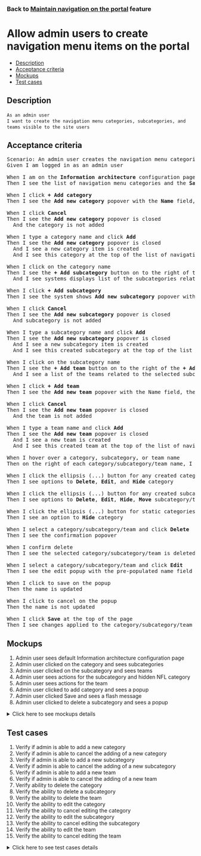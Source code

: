 ### Back to [Maintain navigation on the portal](../../) feature

# Allow admin users to create navigation menu items on the portal

- [Description](#description)
- [Acceptance criteria](#acceptance-criteria)
- [Mockups](#mockups)
- [Test cases](#test-cases)

## Description

    As an admin user
    I want to create the navigation menu categories, subcategories, and teams visible to the site users

## Acceptance criteria

<pre>
Scenario: An admin user creates the navigation menu categories, subcategories, and teams
Given I am logged in as an admin user

When I am on the <b>Information architecture</b> configuration page
Then I see the list of navigation menu categories and the <b>Save</b> button

When I click <b>+ Add category</b>
Then I see the <b>Add new category</b> popover with the <b>Name</b> field, the <b>Add</b> and <b>Cancel</b> buttons

When I click <b>Cancel</b>
Then I see the <b>Add new category</b> popover is closed
  And the category is not added

When I type a category name and click <b>Add</b>
Then I see the <b>Add new category</b> popover is closed
  And I see a new category item is created
  And I see this category at the top of the list of navigation menu categories

When I click on the category name
Then I see the <b>+ Add subcategory</b> button on to the right of the <b>+ Add category</b>
  And I see systems displays list of the subcategories related to the selected category

When I click <b>+ Add subcategory</b>
Then I see the system shows <b>Add new subcategory</b> popover with the <b>Name</b> field, the <b>Add</b> and <b>Cancel</b> buttons

When I click <b>Cancel</b>
Then I see the <b>Add new subcategory</b> popover is closed
  And subcategory is not added

When I type a subcategory name and click <b>Add</b>
Then I see the <b>Add new subcategory</b> popover is closed
  And I see a new subcategory item is created
  And I see this created subcategory at the top of the list of navigation menu subcategories for the selected category

When I click on the subcategory name
Then I see the <b>+ Add team</b> button on to the right of the <b>+ Add subcategory</b>
  And I see a list of the teams related to the selected subcategory

When I click <b>+ Add team</b>
Then I see the <b>Add new team</b> popover with the Name field, the <b>Add</b> and <b>Cancel</b> buttons

When I click <b>Cancel</b>
Then I see the <b>Add new team</b> popover is closed
  And the team is not added

When I type a team name and click <b>Add</b>
Then I see the <b>Add new team</b> popover is closed
  And I see a new team is created
  And I see this created team at the top of the list of navigation menu teams for selected subcategory

When I hover over a category, subcategory, or team name
Then on the right of each category/subcategory/team name, I see the ellipsis (...) button

When I click the ellipsis (...) button for any created category
Then I see options to <b>Delete</b>, <b>Edit</b>, and <b>Hide</b> category

When I click the ellipsis (...) button for any created subcategory/team
Then I see options to <b>Delete</b>, <b>Edit</b>, <b>Hide</b>, <b>Move</b> subcategory/team

When I click the ellipsis (...) button for static categories (<b>Lifestyle</b>, <b>Dealbook</b>, <b>Video</b>, <b>Team hub</b>)
Then I see an option to <b>Hide</b> category

When I select a category/subcategory/team and click <b>Delete</b>
Then I see the confirmation popover

When I confirm delete
Then I see the selected category/subcategory/team is deleted

When I select a category/subcategory/team and click <b>Edit</b>
Then I see the edit popup with the pre-populated name field

When I click to save on the popup
Then the name is updated

When I click to cancel on the popup
Then the name is not updated

When I click <b>Save</b> at the top of the page
Then I see changes applied to the category/subcategory/team are saved
</pre>

## Mockups

1. Admin user sees default Information architecture configuration page
2. Admin user clicked on the category and sees subcategories
3. Admin user clicked on the subcategory and sees teams
4. Admin user sees actions for the subcategory and hidden NFL category
5. Admin user sees actions for the team
6. Admin user clicked to add category and sees a popup
7. Admin user clicked Save and sees a flash message
8. Admin user clicked to delete a subcategory and sees a popup

<details>
  <summary>Click here to see mockups details</summary>

**1. Admin user sees default Information architecture configuration page:**

![Admin user sees default Information architecture configuration page](/products/sport_news_portal/web_application_features/maintain_navigation/images/ia_category_only.png)

**2. Admin user clicked on the category and sees subcategories:**

![Admin user clicked on the category and sees subcategories](/products/sport_news_portal/web_application_features/maintain_navigation/images/ia_subcategory_only.png)

**3. Admin user clicked on the subcategory and sees teams:**

![Admin user clicked on the subcategory and sees teams](/products/sport_news_portal/web_application_features/maintain_navigation/images/ia_with_team.png)

**4. Admin user sees actions for the subcategory and hidden NFL category:**

![Admin user sees actions for the subcategory and hidden NFL category](/products/sport_news_portal/web_application_features/maintain_navigation/images/ia_subcategory_actions.png)

**5. Admin user sees actions for the team:**

![Admin user sees actions for the team](/products/sport_news_portal/web_application_features/maintain_navigation/images/ia_team_actions.png)

**6. Admin user clicked to add category and sees a popup:**

![Admin user clicked to add category and sees a popup](/products/sport_news_portal/web_application_features/maintain_navigation/images/ia_new_category_popup.png)

**7. Admin user clicked Save and sees a flash message:**

![Admin user clicked Save and sees a flash message](/products/sport_news_portal/web_application_features/maintain_navigation/images/ia_success_save.png)

**8. Admin user clicked to delete a subcategory and sees a popup:**

![Admin user clicked to delete a subcategory and sees a popup](/products/sport_news_portal/web_application_features/maintain_navigation/images/ia_delete_popup.png)

</details>

## Test cases

1. Verify if admin is able to add a new category
2. Verify if admin is able to cancel the adding of a new category
3. Verify if admin is able to add a new subcategory
4. Verify if admin is able to cancel the adding of a new subcategory
5. Verify if admin is able to add a new team
6. Verify if admin is able to cancel the adding of a new team
7. Verify ability to delete the category
8. Verify the ability to delete a subcategory
9. Verify the ability to delete the team
10. Verify the ability to edit the category
11. Verify the ability to cancel editing the category
12. Verify the ability to edit the subcategory
13. Verify the ability to cancel editing the subcategory
14. Verify the ability to edit the team
15. Verify the ability to cancel editing the team

<details>
  <summary>Click here to see test cases details</summary>

### **#1. Verify if admin is able to add a new category**

|Preconditions|Steps|Expected result
--------------|-----|----------
|- Log in by admin account</br>- Go to the <b>Information Architecture</b> configuration page|1) Click <b>+ Add category</b></br>2) On the <b>Add new category</b> popover, in the <b>Name</b> box, enter a category name</br>3) Click <b>Add</b>|3) The new category is created and appears at the top of the categories list|

### **#2. Verify if admin is able to cancel the adding of a new category**

|Preconditions|Steps|Expected result
--------------|-----|----------
|- Log in by admin account</br>- Go to the <b>Information Architecture</b> configuration page|1) Click <b>+ Add category</b></br>2) Click <b>Cancel</b>|2) The Add new category popover is closed. No category is added|

### **#3. Verify if admin is able to add a new subcategory**

|Preconditions|Steps|Expected result
--------------|-----|----------
|- Log in by admin account</br>- Go to the <b>Information Architecture</b> configuration page|1) Click a category name</br>2) Click <b>+ Add subcategory</b></br>3) On the <b>Add new subcategory</b> popover, in the <b>Name</b> box, enter a subcategory name</br>4) Click <b>Add</b>|1) The <b>+ Add subcategory</b> button appears on the right from the <b>+ Add category</b> button</br>4) The new subcategory is created and appears at the top of the subcategories list in the selected category|

### **#4. Verify if admin is able to cancel the adding of a new subcategory**

|Preconditions|Steps|Expected result
--------------|-----|----------
|- Log in by admin account</br>- Go to the <b>Information Architecture</b> configuration page|1) Click a category name</br>2) Click <b>+ Add subcategory</b></br>3) On the <b>Add new subcategory</b> popover, in the <b>Name</b> box, enter a subcategory name</br>4) Click <b>Cancel</b>|1) The <b>+ Add subcategory</b> button appears on the right from the <b>+ Add category</b> button</br>4) The Add new subcategory popover is closed. No subcategory is added|

### **#5. Verify if admin is able to add a new team**

|Preconditions|Steps|Expected result
--------------|-----|----------
|- Log in by admin account</br>- Go to the <b>Information Architecture</b> configuration page|1) Click on a subcategory name</br>2) Click <b>+ Add team</b></br>3) On the <b>Add new team</b> popover, in the <b>Name</b> box, enter a team name</br>4) Click <b>Add</b>|1) The <b>+ Add team</b> button appears to the right from the <b>+ Add subcategory</b> button</br>4) The new team is created and appears at the top of the team list in the selected subcategory for the category|

### **#6. Verify if admin is able to cancel the adding of a new team**

|Preconditions|Steps|Expected result
--------------|-----|----------
|- Log in by admin account</br>- Go to the <b>Information Architecture</b> configuration page|1) Click on a subcategory name</br>2) Click <b>+ Add team</b></br>3) On the <b>Add new team</b> popover, in the <b>Name</b> box, enter a team name</br>4) Click <b>Cancel</b>|1) The <b>+ Add team</b> button appears to the right from the <b>+ Add subcategory</b> button</br>4) The <b>Add new team</b> popover is closed. No team is addedy|

### **#7. Verify ability to delete the category**

|Preconditions|Steps|Expected result
--------------|-----|----------
|- Log in by admin account</br>- Go to the <b>Information Architecture</b> configuration page|1) On the right of any category, click the ellipsis (...) button</br>2) Click <b>Delete</b></br>3) Click <b>Delete</b>|2) Confirmation popover appears</br>3) The category is deleted|

### **#8. Verify the ability to delete a subcategory**

|Preconditions|Steps|Expected result
--------------|-----|----------
|- Log in by admin account</br>- Go to the <b>Information Architecture</b> configuration page|1) On the right of any subcategory, click the ellipsis (...) button</br>2) Click <b>Delete</b></br>3) Click <b>Delete</b>|2) Confirmation popover appears</br>3) The subcategory is deleted|

### **#9. Verify the ability to delete the team**

|Preconditions|Steps|Expected result
--------------|-----|----------
|- Log in by admin account</br>- Go to the <b>Information Architecture</b> configuration page|1) On the right of any team, click the ellipsis (...) button</br>2) Click <b>Delete</b></br>3) Click <b>Delete</b>|2) Confirmation popover appears</br>3) The team is deleted|

### **#10. Verify the ability to edit the category**

|Preconditions|Steps|Expected result
--------------|-----|----------
|- Log in by admin account</br>- Go to the <b>Information Architecture</b> configuration page</br>- There is a category|1) On the right of a category, click the ellipsis (...) button</br>2) Click <b>Edit</b></br>3) Edit the name</br>4) Click <b>Save</b>|2) Popover with the category name, <b>Save</b> and <b>Cancel</b> buttons appears</br>4) Popover is closed and category saved in the same place with the new name and all subcategories and teams inside|

### **#11. Verify the ability to cancel editing the category**

|Preconditions|Steps|Expected result
--------------|-----|----------
|- Log in by admin account</br>- Go to the <b>Information Architecture</b> configuration page</br>- There is a category|1) On the right of a category, click the ellipsis (...) button</br>2) Click <b>Edit</b></br>3) Edit the name</br>4) Click <b>Cancel</b>|2) Popover with the category name, <b>Save</b> and <b>Cancel</b> buttons appears</br>4) Popover is closed and the category stays in the same place with the not changed name|

### **#12. Verify the ability to edit the subcategory**

|Preconditions|Steps|Expected result
--------------|-----|----------
|- Log in by admin account</br>- Go to the <b>Information Architecture</b> configuration page</br>- There is a subcategory|1) On the right of a subcategory, click the ellipsis (...) button</br>2) Click <b>Edit</b></br>3) Edit the name</br>4) Click <b>Save</b>|2) Popover with the subcategory name, <b>Save</b> and <b>Cancel</b> buttons appears</br>4) Popover is closed and subcategory saved in the same place with the new name and all teams inside|

### **#13. Verify the ability to cancel editing the subcategory**

|Preconditions|Steps|Expected result
--------------|-----|----------
|- Log in by admin account</br>- Go to the <b>Information Architecture</b> configuration page</br>- There is a subcategory|1) On the right of a subcategory, click the ellipsis (...) button</br>2) Click <b>Edit</b></br>3) Edit the name</br>4) Click <b>Cancel</b>|2) Popover with the subcategory name, <b>Save</b> and <b>Cancel</b> buttons appears</br>4) Popover is closed and the subcategory stays in the same place with the not changed name|

### **#14. Verify the ability to edit the team**

|Preconditions|Steps|Expected result
--------------|-----|----------
|- Log in by admin account</br>- Go to the <b>Information Architecture</b> configuration page</br>- There is a team|1) On the right of a team, click the ellipsis (...) button</br>2) Click <b>Edit</b></br>3) Edit the name</br>4) Click <b>Save</b>|2) Popover with the team name, <b>Save</b> and <b>Cancel</b> buttons appears</br>4) Popover is closed and team saved in the same place with the new name|

### **#15. Verify the ability to cancel editing the team**

|Preconditions|Steps|Expected result
--------------|-----|----------
|- Log in by admin account</br>- Go to the <b>Information Architecture</b> configuration page</br>- There is a team|1) On the right of a team, click the ellipsis (...) button</br>2) Click <b>Edit</b></br>3) Edit the name</br>4) Click <b>Cancel</b>|2) Popover with the team name, <b>Save</b> and <b>Cancel</b> buttons appears</br>4) Popover is closed and the team stays in the same place with the not changed name|

</details>
